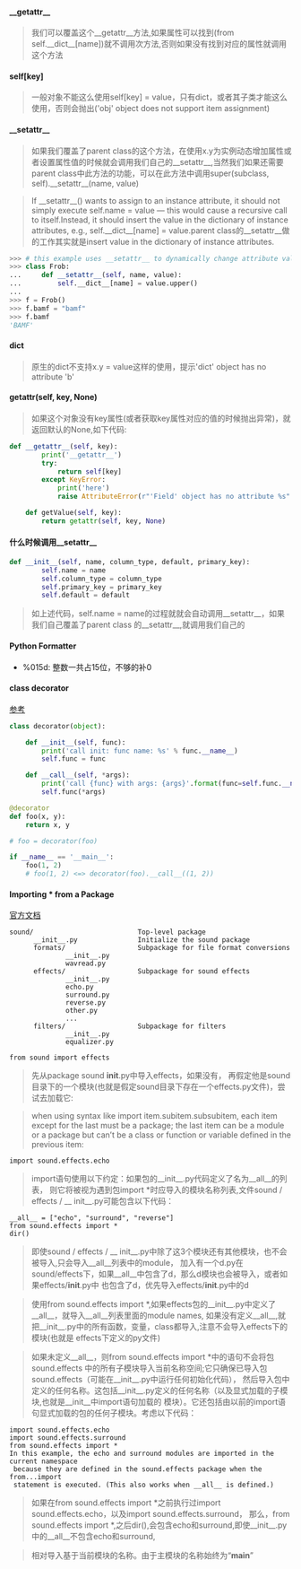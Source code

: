 #### \_\_getattr__

> 我们可以覆盖这个\_\_getattr__方法,如果属性可以找到(from self.\_\_dict__[name])就不调用次方法,否则如果没有找到对应的属性就调用这个方法

#### self[key]

> 一般对象不能这么使用self[key] = value，只有dict，或者其子类才能这么使用，否则会抛出('obj' object does not support item assignment)

#### \_\_setattr__

> 如果我们覆盖了parent class的这个方法，在使用x.y为实例动态增加属性或者设置属性值的时候就会调用我们自己的\_\_setattr__,当然我们如果还需要parent class中此方法的功能，可以在此方法中调用super(subclass, self).\_\_setattr__(name, value)

> If \_\_setattr__() wants to assign to an instance attribute, it should not simply execute self.name = value — this would cause a recursive call to itself.Instead, it should insert the value in the dictionary of instance attributes, e.g., self.\_\_dict__[name] = value.parent class的\_\_setattr__做的工作其实就是insert value in the dictionary of instance attributes.

```python
>>> # this example uses __setattr__ to dynamically change attribute value to uppercase
>>> class Frob:
...     def __setattr__(self, name, value):
...         self.__dict__[name] = value.upper()
...
>>> f = Frob()
>>> f.bamf = "bamf"
>>> f.bamf
'BAMF'
```

#### dict

> 原生的dict不支持x.y = value这样的使用，提示'dict' object has no attribute 'b'

#### getattr(self, key, None)

> 如果这个对象没有key属性(或者获取key属性对应的值的时候抛出异常)，就返回默认的None,如下代码:

```python
def __getattr__(self, key):
        print('__getattr__')
        try:
            return self[key]
        except KeyError:
            print('here')
            raise AttributeError(r"'Field' object has no attribute %s" % key)

    def getValue(self, key):
        return getattr(self, key, None)
```

#### 什么时候调用\_\_setattr__

```python
def __init__(self, name, column_type, default, primary_key):
        self.name = name
        self.column_type = column_type
        self.primary_key = primary_key
        self.default = default
```

> 如上述代码，self.name = name的过程就就会自动调用\_\_setattr__，如果我们自己覆盖了parent class 的\_\_setattr__,就调用我们自己的

#### Python Formatter

* %015d: 整数一共占15位，不够的补0

#### class decorator

[参考](https://krzysztofzuraw.com/blog/2016/python-class-decorators.html)

```python
class decorator(object):

	def __init__(self, func):
		print('call init: func name: %s' % func.__name__)
		self.func = func

	def __call__(self, *args):
		print('call {func} with args: {args}'.format(func=self.func.__name__, args=args))
		self.func(*args)

@decorator
def foo(x, y):
	return x, y

# foo = decorator(foo)

if __name__ == '__main__':
	foo(1, 2)
	# foo(1, 2) <=> decorator(foo).__call__((1, 2))
```

#### Importing * from a Package

[官方文档](https://docs.python.org/3/tutorial/modules.html)

```shell
sound/                          Top-level package
      __init__.py               Initialize the sound package
      formats/                  Subpackage for file format conversions
              __init__.py
              wavread.py
      effects/                  Subpackage for sound effects
              __init__.py
              echo.py
              surround.py
              reverse.py
              other.py
              ...
      filters/                  Subpackage for filters
              __init__.py
              equalizer.py
```

```shell
from sound import effects
```

> 先从package sound __init__.py中导入effects，如果没有，
再假定他是sound目录下的一个模块(也就是假定sound目录下存在一个effects.py文件)，尝试去加载它:

>  when using syntax like import item.subitem.subsubitem,
 each item except for the last must be a package;
 the last item can be a module or a package but can’t be a
 class or function or variable defined in the previous item:

```shell
import sound.effects.echo
```

> import语句使用以下约定：如果包的__init__.py代码定义了名为__all__的列表，
则它将被视为遇到包import *时应导入的模块名称列表,文件sound / effects / __ init__.py可能包含以下代码：

```shell
__all__ = ["echo", "surround", "reverse"]
from sound.effects import *
dir()
```

> 即使sound / effects / __ init__.py中除了这3个模块还有其他模块，也不会被导入,只会导入__all__列表中的module，
加入有一个d.py在sound/effects下，如果__all__中包含了d，那么d模块也会被导入，或者如果effects/__init__.py中
也包含了d，优先导入effects/__init__.py中的d

> 使用from sound.effects import *,如果effects包的__init__.py中定义了__all__，就导入__all__列表里面的module
names, 如果没有定义__all__,就把__init__.py中的所有函数，变量，class都导入,注意不会导入effects下的模块(也就是
effects下定义的py文件)

> 如果未定义__all__，则from sound.effects import *中的语句不会将包sound.effects
中的所有子模块导入当前名称空间;它只确保已导入包sound.effects（可能在__init__.py中运行任何初始化代码），
然后导入包中定义的任何名称。这包括__init__.py定义的任何名称（以及显式加载的子模块,也就是__init__中import语句加载的
模块）。它还包括由以前的import语句显式加载的包的任何子模块。考虑以下代码：

```shell
import sound.effects.echo
import sound.effects.surround
from sound.effects import *
In this example, the echo and surround modules are imported in the current namespace
 because they are defined in the sound.effects package when the from...import
 statement is executed. (This also works when __all__ is defined.)
```

> 如果在from sound.effects import *之前执行过import sound.effects.echo，以及import sound.effects.surround，
那么，from sound.effects import *,之后dir(),会包含echo和surround,即使__init__.py中的__all__不包含echo和surround,

> 相对导入基于当前模块的名称。由于主模块的名称始终为“__main__”